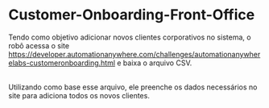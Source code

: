 # Customer-Onboarding-Front-Office

Tendo como objetivo adicionar novos clientes corporativos no sistema, o robô acessa o site 
https://developer.automationanywhere.com/challenges/automationanywherelabs-customeronboarding.html e baixa o arquivo CSV.<br><br>

Utilizando como base esse arquivo, ele preenche os dados necessários no site para adiciona todos os novos clientes.
